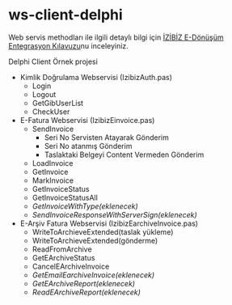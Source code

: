 # ws-client-delphi
Web servis methodları ile ilgili detaylı bilgi için [İZİBİZ E-Dönüşüm Entegrasyon Kılavuzu](https://dev.izibiz.com.tr/)nu inceleyiniz.

Delphi Client Örnek projesi
- Kimlik Doğrulama Webservisi (IzibizAuth.pas)
  - Login
  - Logout
  - GetGibUserList
  - CheckUser
- E-Fatura Webservisi (IzibizEinvoice.pas)
  - SendInvoice
    - Seri No Servisten Atayarak Gönderim
    - Seri No atanmış Gönderim
    - Taslaktaki Belgeyi Content Vermeden Gönderim
  - LoadInvoice
  - GetInvoice
  - MarkInvoice
  - GetInvoiceStatus
  - GetInvoiceStatusAll
  - _GetInvoiceWithType(eklenecek)_
  - _SendInvoiceResponseWithServerSign(eklenecek)_
- E-Arşiv Fatura Webservisi (IzibizEarchiveInvoice.pas)
  - WriteToArchieveExtended(taslak yükleme)
  - WriteToArchieveExtended(gönderme)
  - ReadFromArchive
  - GetEArchiveStatus
  - CancelEArchiveInvoice
  - _GetEmailEarchiveInvoice(eklenecek)_
  - _GetEArchiveReport(eklenecek)_
  - _ReadEArchiveReport(eklenecek)_
